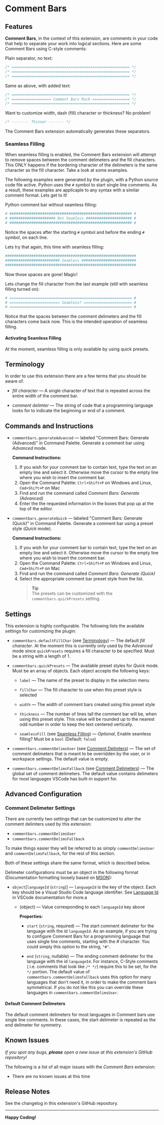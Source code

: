 # Comment Bars

## Features

**Comment Bars**, in the context of this extension, are comments in your
code that help to separate your work into logical sections. Here are some
Comment Bars using C-style comments:

Plain separator, no text:

```c
/* ====================================================== */
/* ====================================================== */
/* ====================================================== */
```

Same as above, with added text:

```c
/* ====================================================== */
/* ================== Comment Bars Rock ================= */
/* ====================================================== */
```

Want to customize width, dash (fill) character or thickness? No problem!

```c
/* -------- Thinner ------- */
```

The Comment Bars extension automatically generates these separators.

### Seamless Filling

When seamless filling is enabled, the Comment Bars extension will attempt to
remove spaces between the comment delimeters and the fill characters. This ONLY
happens if the bordering character of the delimeters is the same character as
the fill character. Take a look at some examples.

The following examples were generated by the plugin, with a Python
source code file active. Python uses the `#` symbol to start single
line comments. As a result, these examples are applicaple to any
syntax with a similar comment format. Lets get to it!

Python comment bar without seamless filling:

```python
# ######################################################## #
# ##################### Not Seamless ##################### #
# ######################################################## #
```

Notice the spaces after the starting `#` symbol and before the
ending `#` symbol, on each line.

Lets try that again, this time with seamless filling:

```python
############################################################
######################### Seamless #########################
############################################################
```

Now those spaces are gone! Magic!

Lets change the fill character from the last example (still with seamless
filling turned on):

```python
# ======================================================== #
# ======================= Seamless? ====================== #
# ======================================================== #
```

Notice that the spaces between the comment delimeters
and the fill characters come back now. This is the intended operation
of seamless filling.

#### Activating Seamless Filling

At the moment, seamless filling is only available by using quick presets.

## Terminology

In order to use this extension there are a few terms that you should
be aware of.

- *fill character* &mdash; A single character of text that
   is repeated across the entire width of the comment bar.

- *comment delimter* &mdash; The string of code that a programming
   language looks for to indicate the beginning or end of a comment.

## Commands and Instructions

- `commentbars.generateAdvanced` &mdash; labeled "Comment Bars:
   Generate (Advanced)"  in Command Palette. Generate a comment
   bar using *Advanced* mode.
  
  **Command Instructions:**
   1. If you wish for your comment bar to contain text, type the text
      on an empty line and select it. Otherwise move the cursor to
      the empty line where you wish to insert the comment bar.
   2. Open the Command Palette: `Ctrl+Shift+P` on Windows and Linux,
      `Cmd+Shift+P` on Mac
   3. Find and run the command called *Comment Bars: Generate (Advanced)*
   4. Enter the the requested information in the boxes that pop up at
      the top of the editor.

- `commentbars.generateQuick` &mdash; labeled "Comment Bars:
   Generate (Quick)" in Command Palette. Generate a comment bar
   using a preset style (*Quick* mode).

   **Command Instructions:**
   1. If you wish for your comment bar to contain text, type the text
      on an empty line and select it. Otherwise move the cursor to
      the empty line where you wish to insert the comment bar.
   2. Open the Command Palette: `Ctrl+Shift+P` on Windows and Linux,
      `Cmd+Shift+P` on Mac
   3. Find and run the command called *Comment Bars: Generate (Quick)*
   4. Select the appropriate comment bar preset style from the list.
      > **Tip**\
      > The presets can be customized with the
      > `commentbars.quickPresets` setting.

## Settings

This extension is highly configurable. The following lists the
available settings for customizing the plugin:

- `commentbars.defaultFillChar`
  (see [Terminology](#terminology))
  &mdash; The default *fill character*. At the moment this is currently
  only used by the *Advanced* mode since `quickPresets` requires a fill
  character to be specified. Must be a string with a length of 1.

- `commentbars.quickPresets` &mdash; The available preset styles for *Quick* mode.
   Must be an array of objects. Each object accepts the following keys:
  - `label` &mdash; The name of the preset to display in the selection menu

  - `fillChar` &mdash; The fill character to use when this preset style
    is selected

  - `width` &mdash; The width of comment bars created using this preset style

  - `thickness` &mdash; The number of lines tall the comment bar will be, when
    using this preset style. This value will be rounded up to the nearest odd
    number in order to keep the text centered vertically.

  - `seamlessFill` (see [Seamless Filling](#seamless-filling)) &mdash;
    *Optional*, Enable seamless filling? Must be a `bool` (Default: `false`)

- `commentbars.commentDelimsUser`
  (see [Comment Delimters](#comment-delimeters))
  &mdash; The set of comment delimeters that is meant to be
  overridden by the user, or in workspace settings. The default value is empty.

- `commentbars.commentDelimsFallback`
  (see [Comment Delimeters](#comment-delimeters))
  &mdash; The global set of comment delimeters. The default value contains
  delimeters for  most languages VSCode has built-in support for.

## Advanced Configuration

### Comment Delimeter Settings

There are currently two settings that can be customized to alter the
comment delimters used by this extension:
  
- `commentbars.commentDelimsUser`
- `commentbars.commentDelimsFallback`

To make things easier they will be referred to as
simply `commentDelimsUser` and `commentDelimsFallback`, for
the rest of this section.

Both of these settings share the same format, which is described
below.

Delimeter configurations must be an object in the
following format (Documentation formatting loosely based on
[MSON][MSON-Link]):

- `object`\[`languageId` (`string`)] &mdash; `languageId`
  is the key of the object. Each key should be a Visual Studio
  Code language identifier. See [Language Id][Language-ID-Link]
  in VSCode documentation for more.a

  - (object) &mdash; Value corresponding to each `languageId` key above

    **Properties:**

    - `start` (`string`, required) &mdash; The start comment delimeter for the
      language with the id `languageId`. As an example, if you are trying to
      configure Comment Bars for  a programming language that uses single line
      comments, starting with the *#* character. You could simply this option
      to the string, `"#"`.

    - `end` (`string`, nullable) &mdash; The ending comment delimeter for the
      language with the id `languageId`. For instance, C-Style comments (
      i.e. comments that look like `/* */`) require this to be set, for
      the `*/` portion. The default value of `commentbars.commentDelimsFallback`
      uses this option for many languages that don't need it, in order to make
      the comment bars symmetrical. If you do not like this you can override
      these languages in `commentbars.commentDelimsUser`.

#### Default Comment Delimeters

The default comment delimeters for most languages in Comment
bars use single line comments. In these cases, the start delimeter
is repeated as the end delimeter for symmetry.

## Known Issues

*If you spot any bugs, __please__ open a new issue at this extension's
GitHub repository!*

The following is a list of all major issues with the *Comment Bars*
extension:

- There are no known issues at this time

## Release Notes

See the changelog in this extension's GitHub repository.

----------------------------------------------------------------------------

**Happy Coding!**

[MSON-Link]: https://github.com/apiaryio/mson
[Language-ID-Link]: https://code.visualstudio.com/docs/languages/overview#_language-id